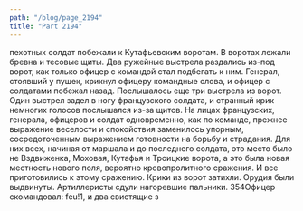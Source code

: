 ```yaml
---
path: "/blog/page_2194"
title: "Part 2194"
---
```


пехотных солдат побежали к Кутафьевским воротам. В воротах лежали бревна и тесовые щиты. Два ружейные выстрела раздались из-под ворот, как только офицер с командой стал подбегать к ним. Генерал, стоявший у пушек, крикнул офицеру командные слова, и офицер с солдатами побежал назад.
Послышалось еще три выстрела из ворот.
Один выстрел задел в ногу французского солдата, и странный крик немногих голосов послышался из-за щитов. На лицах французских, генерала, офицеров и солдат одновременно, как по команде, прежнее выражение веселости и спокойствия заменилось упорным, сосредоточенным выражением готовности на борьбу и страдания. Для них всех, начиная от маршала и до последнего солдата, это место было не Вздвиженка, Моховая, Кутафья и Троицкие ворота, а это была новая местность нового поля, вероятно кровопролитного сражения. И все приготовились к этому сражению. Крики из ворот затихли. Орудия были выдвинуты. Артиллеристы сдули нагоревшие пальники. 354Офицер скомандовал: feu!1, и два свистящие з
